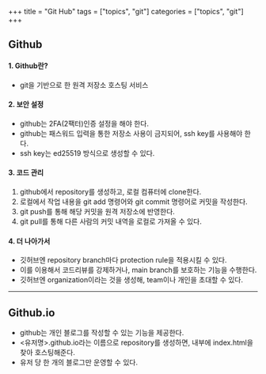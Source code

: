+++
title = "Git Hub"
tags = ["topics", "git"]
categories = ["topics", "git"]
+++


## Github

#### 1. Github란?
* git을 기반으로 한 원격 저장소 호스팅 서비스
#### 2. 보안 설정
* github는 2FA(2팩터)인증 설정을 해야 한다. 
* github는 패스워드 입력을 통한 저장소 사용이 금지되어, ssh key를 사용해야 한다.
* ssh key는 ed25519 방식으로 생성할 수 있다.

#### 3. 코드 관리
1. github에서 repository를 생성하고, 로컬 컴퓨터에 clone한다.
2. 로컬에서 작업 내용을 git add 명령어와 git commit 명령어로 커밋을 작성한다.
3. git push를 통해 해당 커밋을 원격 저장소에 반영한다.
4. git pull를 통해 다른 사람의 커밋 내역을 로컬로 가져올 수 있다.

#### 4. 더 나아가서
* 깃허브엔 repository branch마다 protection rule을 적용시킬 수 있다. 
* 이를 이용해서 코드리뷰를 강제하거나, main branch를 보호하는 기능을 수행한다.
* 깃허브엔 organization이라는 것을 생성해, team이나 개인을 초대할 수 있다.

---
## Github.io
* github는 개인 블로그를 작성할 수 있는 기능을 제공한다.
* <유저명>.github.io라는 이름으로 repository를 생성하면, 내부에 index.html을 찾아 호스팅해준다.
* 유저 당 한 개의 블로그만 운영할 수 있다.